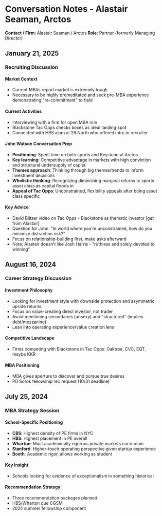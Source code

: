 # Conversation Notes - Alastair Seaman, Arctos

**Contact / Firm**: Alastair Seaman / Arctos
**Role**: Partner (formerly Managing Director)

## January 21, 2025

### Recruiting Discussion

#### Market Context
- Current MBAs report market is extremely tough
- Necessary to be highly premeditated and seek pre-MBA experience demonstrating "re-commitment" to field

#### Current Activities
- Interviewing with a firm for open MBA role
- Blackstone Tac Opps checks boxes as ideal landing spot
- Connected with HBS alum at 26 North who offered intro to recruiter

#### John Watson Conversation Prep
- **Positioning**: Spent time on both sports and Keystone at Arctos
- **Key learning**: Competitive advantage in markets with high conviction and structural undersupply of capital
- **Themes approach**: Thinking through big themes/trends to inform investment decisions
- **Wholistic thinking**: Recognizing diminishing marginal returns to sports asset class as capital floods in
- **Appeal of Tac Opps**: Unconstrained, flexibility appeals after being asset class specific

#### Key Advice
- David Blitzer video on Tac Opps - Blackstone as thematic investor [get from Alastair]
- Question for John: "In world where you're unconstrained, how do you minimize distraction risk?"
- Focus on relationship-building first, make asks afterward
- Note: Alastair doesn't like Josh Harris - "ruthless and solely devoted to winning"

## August 16, 2024

### Career Strategy Discussion

#### Investment Philosophy
- Looking for investment style with downside protection and asymmetric upside returns
- Focus on value-creating direct investor, not trader
- Avoid mentioning secondaries (unsexy) and "structured" (implies debt/mezzanine)
- Lean into operating experience/value creation lens

#### Competitive Landscape
- Firms competing with Blackstone in Tac Opps: Oaktree, CVC, EQT, maybe KKR

#### MBA Positioning
- MBA gives aperture to discover and pursue true desires
- PD Soros fellowship rec request (10/31 deadline)

## July 25, 2024

### MBA Strategy Session

#### School-Specific Positioning
- **CBS**: Highest density of PE firms in NYC
- **HBS**: Highest placement in PE overall
- **Wharton**: Most academically rigorous private markets curriculum
- **Stanford**: Higher-touch operating perspective given startup experience
- **Booth**: Academic rigor, allows working as student

#### Key Insight
- Schools looking for evidence of exceptionalism in something historical

#### Recommendation Strategy
- Three recommendation packages planned
- HBS/Wharton due CGSM
- 2024 summer fellowship component